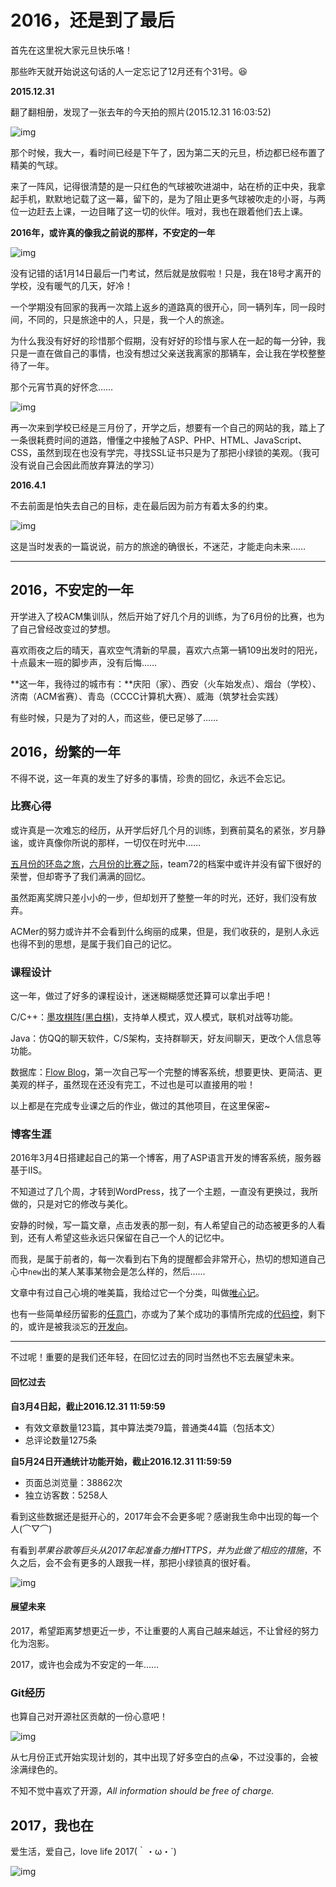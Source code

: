 # **2016，还是到了最后**

首先在这里祝大家元旦快乐咯！

那些昨天就开始说这句话的人一定忘记了12月还有个31号。😆



**2015.12.31**

翻了翻相册，发现了一张去年的今天拍的照片(2015.12.31 16:03:52)

![img](https://www.dreamwings.cn/wp-content/uploads/2016/12/ButterCam-WP_20151231_16_03_52_Pro.jpg)

那个时候，我大一，看时间已经是下午了，因为第二天的元旦，桥边都已经布置了精美的气球。

来了一阵风，记得很清楚的是一只红色的气球被吹进湖中，站在桥的正中央，我拿起手机，默默地记载了这一幕，留下的，是为了阻止更多气球被吹走的小哥，与两位一边赶去上课，一边目睹了这一切的伙伴。哦对，我也在跟着他们去上课。



**2016年，或许真的像我之前说的那样，不安定的一年**

![img](https://www.dreamwings.cn/wp-content/uploads/2016/12/20161231203009.png)



没有记错的话1月14日最后一门考试，然后就是放假啦！只是，我在18号才离开的学校，没有暖气的几天，好冷！



一个学期没有回家的我再一次踏上返乡的道路真的很开心，同一辆列车，同一段时间，不同的，只是旅途中的人，只是，我一个人的旅途。

为什么我没有好好的珍惜那个假期，没有好好的珍惜与家人在一起的每一分钟，我只是一直在做自己的事情，也没有想过父亲送我离家的那辆车，会让我在学校整整待了一年。

那个元宵节真的好怀念……

![img](https://www.dreamwings.cn/wp-content/uploads/2016/12/ButterCam-WP_20160222_20_12_27_Pro_LI.jpg)



再一次来到学校已经是三月份了，开学之后，想要有一个自己的网站的我，踏上了一条很耗费时间的道路，懵懂之中接触了ASP、PHP、HTML、JavaScript、CSS，虽然到现在也没有学完，寻找SSL证书只是为了那把小绿锁的美观。（我可没有说自己会因此而放弃算法的学习）



**2016.4.1**

不去前面是怕失去自己的目标，走在最后因为前方有着太多的约束。

![img](https://www.dreamwings.cn/wp-content/uploads/2016/12/ButterCam-WP_20160401_07_03_09_Pro.jpg)

这是当时发表的一篇说说，前方的旅途的确很长，不迷茫，才能走向未来……

---

## **2016，不安定的一年**

开学进入了校ACM集训队，然后开始了好几个月的训练，为了6月份的比赛，也为了自己曾经改变过的梦想。

喜欢雨夜之后的晴天，喜欢空气清新的早晨，喜欢六点第一辆109出发时的阳光，十点最末一班的脚步声，没有后悔……

**这一年，我待过的城市有：**庆阳（家）、西安（火车始发点）、烟台（学校）、济南（ACM省赛）、青岛（CCCC计算机大赛）、威海（筑梦社会实践）

有些时候，只是为了对的人，而这些，便已足够了……



## **2016，纷繁的一年**

不得不说，这一年真的发生了好多的事情，珍贵的回忆，永远不会忘记。



### **比赛心得**

或许真是一次难忘的经历，从开学后好几个月的训练，到赛前莫名的紧张，岁月静谧，或许真像你所说的那样，一切仅在时光中……

[五月份的环岛之旅](https://www.dreamwings.cn/youth/1910.html)，[六月份的比赛之际](https://www.dreamwings.cn/acm2016-2/2971.html)，team72的档案中或许并没有留下很好的荣誉，但却寄予了我们满满的回忆。

虽然距离奖牌只差小小的一步，但却划开了整整一年的时光，还好，我们没有放弃。

ACMer的努力或许并不会看到什么绚丽的成果，但是，我们收获的，是别人永远也得不到的思想，是属于我们自己的记忆。



### **课程设计**

这一年，做过了好多的课程设计，迷迷糊糊感觉还算可以拿出手吧！

C/C++：[墨攻棋阵(黑白棋)](https://www.dreamwings.cn/reversi/3013.html)，支持单人模式，双人模式，联机对战等功能。

Java：仿QQ的聊天软件，C/S架构，支持群聊天，好友间聊天，更改个人信息等功能。

数据库：[Flow Blog](https://github.com/im0qianqian/Pyblog)，第一次自己写一个完整的博客系统，想要更快、更简洁、更美观的样子，虽然现在还没有完工，不过也是可以直接用的啦！

以上都是在完成专业课之后的作业，做过的其他项目，在这里保密~



### **博客生涯**

2016年3月4日搭建起自己的第一个博客，用了ASP语言开发的博客系统，服务器基于IIS。

不知道过了几个周，才转到WordPress，找了一个主题，一直没有更换过，我所做的，只是对它的修改与美化。

安静的时候，写一篇文章，点击发表的那一刻，有人希望自己的动态被更多的人看到，还有人希望这些永远只保留在自己一个人的记忆中。

而我，是属于前者的，每一次看到右下角的提醒都会非常开心，热切的想知道自己心中`new`出的某人某事某物会是怎么样的，然后……



文章中有过自己心境的唯美篇，我给过它一个分类，叫做[唯心记](https://www.dreamwings.cn/stack/classification/remember-idealism)。

也有一些简单经历留影的[任意门](https://www.dreamwings.cn/stack/classification/arbitrary-gate)，亦或为了某个成功的事情所完成的[代码控](https://www.dreamwings.cn/stack/classification/code-control)，剩下的，或许是被我淡忘的[开发向](https://www.dreamwings.cn/stack/classification/development-direction)。

---

不过呢！重要的是我们还年轻，在回忆过去的同时当然也不忘去展望未来。

#### **回忆过去**

**自3月4日起，截止2016.12.31 11:59:59**

- 有效文章数量123篇，其中算法类79篇，普通类44篇（包括本文）
- 总评论数量1275条

**自5月24日开通统计功能开始，截止2016.12.31 11:59:59**

- 页面总浏览量：38862次
- 独立访客数：5258人

看到这些数据还是挺开心的，2017年会不会更多呢？感谢我生命中出现的每一个人(⌒▽⌒)



有看到*苹果谷歌等巨头从2017年起准备力推HTTPS，并为此做了相应的措施*，不久之后，会不会有更多的人跟我一样，那把小绿锁真的很好看。

![img](https://www.dreamwings.cn/wp-content/uploads/2017/01/20170101110031.png)



#### **展望未来**

2017，希望距离梦想更近一步，不让重要的人离自己越来越远，不让曾经的努力化为泡影。

2017，或许也会成为不安定的一年……



### **Git经历**

也算自己对开源社区贡献的一份心意吧！

![img](https://www.dreamwings.cn/wp-content/uploads/2017/01/20170101110416.png)

从七月份正式开始实现计划的，其中出现了好多空白的点😭，不过没事的，会被涂满绿色的。

不知不觉中喜欢了开源，*All information should be free of charge.*



## **2017，我也在**

爱生活，爱自己，love life 2017(｀・ω・´)

![img](https://www.dreamwings.cn/wp-content/uploads/2017/01/ButterCam-WP_20161206_16_13_39_Pro_LI.jpg)